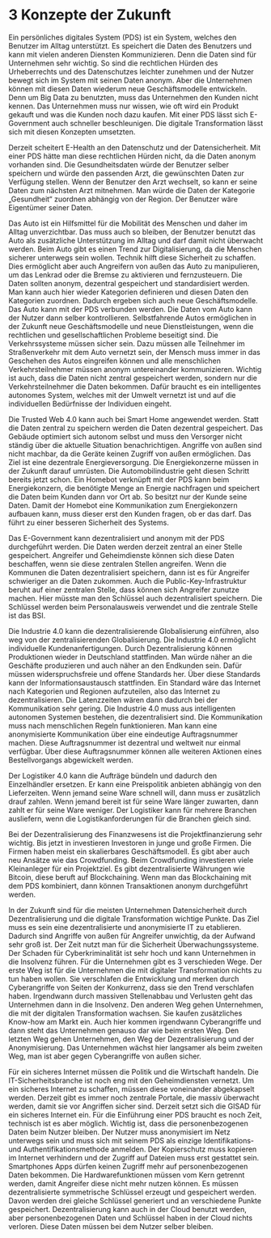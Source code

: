 # 3 Konzepte der Zukunft

Ein persönliches digitales System \(PDS\) ist ein System, welches den Benutzer im Alltag unterstützt. Es speichert die Daten des Benutzers und kann mit vielen anderen Diensten Kommunizieren. Denn die Daten sind für Unternehmen sehr wichtig. So sind die rechtlichen Hürden des Urheberrechts und des Datenschutzes leichter zunehmen und der Nutzer bewegt sich im System mit seinen Daten anonym. Aber die Unternehmen können mit diesen Daten wiederum neue Geschäftsmodelle entwickeln. Denn um Big Data zu benutzten, muss das Unternehmen den Kunden nicht kennen. Das Unternehmen muss nur wissen, wie oft wird ein Produkt gekauft und was die Kunden noch dazu kaufen. Mit einer PDS lässt sich E-Government auch schneller beschleunigen. Die digitale Transformation lässt sich mit diesen Konzepten umsetzten.

Derzeit scheitert E-Health an den Datenschutz und der Datensicherheit. Mit einer PDS hätte man diese rechtlichen Hürden nicht, da die Daten anonym vorhanden sind. Die Gesundheitsdaten würde der Benutzer selber speichern und würde den passenden Arzt, die gewünschten Daten zur Verfügung stellen. Wenn der Benutzer den Arzt wechselt, so kann er seine Daten zum nächsten Arzt mitnehmen. Man würde die Daten der Kategorie „Gesundheit“ zuordnen abhängig von der Region. Der Benutzer wäre Eigentümer seiner Daten.

Das Auto ist ein Hilfsmittel für die Mobilität des Menschen und daher im Alltag unverzichtbar. Das muss auch so bleiben, der Benutzer benutzt das Auto als zusätzliche Unterstützung im Alltag und darf damit nicht überwacht werden. Beim Auto gibt es einen Trend zur Digitalisierung, da die Menschen sicherer unterwegs sein wollen. Technik hilft diese Sicherheit zu schaffen. Dies ermöglicht aber auch Angreifern von außen das Auto zu manipulieren, um das Lenkrad oder die Bremse zu aktivieren und fernzusteuern. Die Daten sollten anonym, dezentral gespeichert und standardisiert werden. Man kann auch hier wieder Kategorien definieren und diesen Daten den Kategorien zuordnen. Dadurch ergeben sich auch neue Geschäftsmodelle. Das Auto kann mit der PDS verbunden werden. Die Daten vom Auto kann der Nutzer dann selber kontrollieren. Selbstfahrende Autos ermöglichen in der Zukunft neue Geschäftsmodelle und neue Dienstleistungen, wenn die rechtlichen und gesellschaftlichen Probleme beseitigt sind. Die Verkehrssysteme müssen sicher sein. Dazu müssen alle Teilnehmer im Straßenverkehr mit dem Auto vernetzt sein, der Mensch muss immer in das Geschehen des Autos eingreifen können und alle menschlichen Verkehrsteilnehmer müssen anonym untereinander kommunizieren. Wichtig ist auch, dass die Daten nicht zentral gespeichert werden, sondern nur die Verkehrsteilnehmer die Daten bekommen. Dafür braucht es ein intelligentes autonomes System, welches mit der Umwelt vernetzt ist und auf die individuellen Bedürfnisse der Individuen eingeht.

Die Trusted Web 4.0 kann auch bei Smart Home angewendet werden. Statt die Daten zentral zu speichern werden die Daten dezentral gespeichert. Das Gebäude optimiert sich autonom selbst und muss den Versorger nicht ständig über die aktuelle Situation benachrichtigen. Angriffe von außen sind nicht machbar, da die Geräte keinen Zugriff von außen ermöglichen. Das Ziel ist eine dezentrale Energieversorgung. Die Energiekonzerne müssen in der Zukunft darauf umrüsten. Die Automobilindustrie geht diesen Schritt bereits jetzt schon. Ein Homebot verknüpft mit der PDS kann beim Energiekonzern, die benötigte Menge an Energie nachfragen und speichert die Daten beim Kunden dann vor Ort ab. So besitzt nur der Kunde seine Daten. Damit der Homebot eine Kommunikation zum Energiekonzern aufbauen kann, muss dieser erst den Kunden fragen, ob er das darf. Das führt zu einer besseren Sicherheit des Systems.

Das E-Government kann dezentralisiert und anonym mit der PDS durchgeführt werden. Die Daten werden derzeit zentral an einer Stelle gespeichert. Angreifer und Geheimdienste können sich diese Daten beschaffen, wenn sie diese zentralen Stellen angreifen. Wenn die Kommunen die Daten dezentralisiert speichern, dann ist es für Angreifer schwieriger an die Daten zukommen. Auch die Public-Key-Infrastruktur beruht auf einer zentralen Stelle, dass können sich Angreifer zunutze machen. Hier müsste man den Schlüssel auch dezentralisiert speichern. Die Schlüssel werden beim Personalausweis verwendet und die zentrale Stelle ist das BSI.

Die Industrie 4.0 kann die dezentralisierende Globalisierung einführen, also weg von der zentralisierenden Globalisierung. Die Industrie 4.0 ermöglicht individuelle Kundenanfertigungen. Durch Dezentralisierung können Produktionen wieder in Deutschland stattfinden. Man würde näher an die Geschäfte produzieren und auch näher an den Endkunden sein. Dafür müssen widerspruchsfreie und offene Standards her. Über diese Standards kann der Informationsaustausch stattfinden. Ein Standard wäre das Internet nach Kategorien und Regionen aufzuteilen, also das Internet zu dezentralisieren. Die Latenzzeiten wären dann dadurch bei der Kommunikation sehr gering. Die Industrie 4.0 muss aus intelligenten autonomen Systemen bestehen, die dezentralisiert sind. Die Kommunikation muss nach menschlichen Regeln funktionieren. Man kann eine anonymisierte Kommunikation über eine eindeutige Auftragsnummer machen. Diese Auftragsnummer ist dezentral und weltweit nur einmal verfügbar. Über diese Auftragsnummer können alle weiteren Aktionen eines Bestellvorgangs abgewickelt werden.

Der Logistiker 4.0 kann die Aufträge bündeln und dadurch den Einzelhändler ersetzen. Er kann eine Preispolitik anbieten abhängig von den Lieferzeiten. Wenn jemand seine Ware schnell will, dann muss er zusätzlich drauf zahlen. Wenn jemand bereit ist für seine Ware länger zuwarten, dann zahlt er für seine Ware weniger. Der Logistiker kann für mehrere Branchen ausliefern, wenn die Logistikanforderungen für die Branchen gleich sind.

Bei der Dezentralisierung des Finanzwesens ist die Projektfinanzierung sehr wichtig. Bis jetzt in investieren Investoren in junge und große Firmen. Die Firmen haben meist ein skalierbares Geschäftsmodell. Es gibt aber auch neu Ansätze wie das Crowdfunding. Beim Crowdfunding investieren viele Kleinanleger für ein Projektziel. Es gibt dezentralisierte Währungen wie Bitcoin, diese beruft auf Blockchaining. Wenn man das Blockchaining mit dem PDS kombiniert, dann können Transaktionen anonym durchgeführt werden.

In der Zukunft sind für die meisten Unternehmen Datensicherheit durch Dezentralisierung und die digitale Transformation wichtige Punkte. Das Ziel muss es sein eine dezentralisierte und anonymisierte IT zu etablieren. Dadurch sind Angriffe von außen für Angreifer unwichtig, da der Aufwand sehr groß ist. Der Zeit nutzt man für die Sicherheit Überwachungssysteme. Der Schaden für Cyberkriminalität ist sehr hoch und kann Unternehmen in die Insolvenz führen. Für die Unternehmen gibt es 3 verschieden Wege. Der erste Weg ist für die Unternehmen die mit digitaler Transformation nichts zu tun haben wollen. Sie verschlafen die Entwicklung und merken durch Cyberangriffe von Seiten der Konkurrenz, dass sie den Trend verschlafen haben. Irgendwann durch massiven Stellenabbau und Verlusten geht das Unternehmen dann in die Insolvenz. Den anderen Weg gehen Unternehmen, die mit der digitalen Transformation wachsen.  Sie kaufen zusätzliches Know-how am Markt ein. Auch hier kommen irgendwann Cyberangriffe und dann steht das Unternehmen genauso dar wie beim ersten Weg. Den letzten Weg gehen Unternehmen, den Weg der Dezentralisierung und der Anonymisierung. Das Unternehmen wächst hier langsamer als beim zweiten Weg, man ist aber gegen Cyberangriffe von außen sicher.

Für ein sicheres Internet müssen die Politik und die Wirtschaft handeln. Die IT-Sicherheitsbranche ist noch eng mit den Geheimdiensten vernetzt. Um ein sicheres Internet zu schaffen, müssen diese voneinander abgekapselt werden. Derzeit gibt es immer noch zentrale Portale, die massiv überwacht werden, damit sie vor Angriffen sicher sind. Derzeit setzt sich die GISAD für ein sicheres Internet ein. Für die Einführung einer PDS braucht es noch Zeit, technisch ist es aber möglich. Wichtig ist, dass die personenbezogenen Daten beim Nutzer bleiben. Der Nutzer muss anonymisiert im Netz unterwegs sein und muss sich mit seinem PDS als einzige Identifikations- und Authentifikationsmethode anmelden. Der Kopierschutz muss kopieren im Internet verhindern und der Zugriff auf Dateien muss erst gestattet sein. Smartphones Apps dürfen keinen Zugriff mehr auf personenbezogenen Daten bekommen. Die Hardwarefunktionen müssen vom Kern getrennt werden, damit Angreifer diese nicht mehr nutzen können. Es müssen dezentralisierte symmetrische Schlüssel erzeugt und gespeichert werden. Davon werden drei gleiche Schlüssel generiert und an verschiedene Punkte gespeichert. Dezentralisierung kann auch in der Cloud benutzt werden, aber personenbezogenen Daten und Schlüssel haben in der Cloud nichts verloren. Diese Daten müssen bei dem Nutzer selber bleiben.

